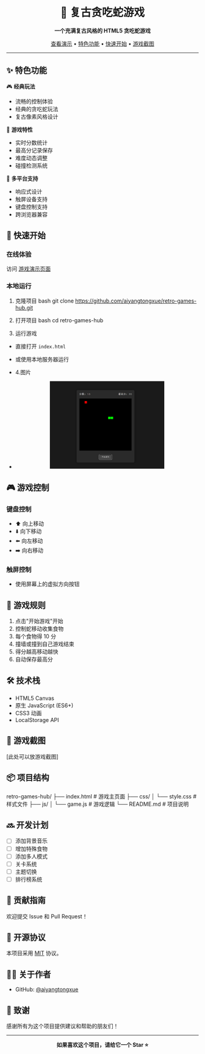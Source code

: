 <div align="center">
    <h1>🐍 复古贪吃蛇游戏</h1>
    <p>
        <strong>一个充满复古风格的 HTML5 贪吃蛇游戏</strong>
    </p>
    <p>
        <a href="#游戏演示">查看演示</a> •
        <a href="#特色功能">特色功能</a> •
        <a href="#快速开始">快速开始</a> •
        <a href="#游戏截图">游戏截图</a>
    </p>
</div>

---

## ✨ 特色功能

🎮 **经典玩法**
- 流畅的控制体验
- 经典的贪吃蛇玩法
- 复古像素风格设计

🎯 **游戏特性**
- 实时分数统计
- 最高分记录保存
- 难度动态调整
- 碰撞检测系统

📱 **多平台支持**
- 响应式设计
- 触屏设备支持
- 键盘控制支持
- 跨浏览器兼容

## 🚀 快速开始

### 在线体验
访问 [游戏演示页面](https://aiyangtongxue.github.io/retro-games-hub)

### 本地运行
1. 克隆项目
bash
git clone https://github.com/aiyangtongxue/retro-games-hub.git

2. 打开项目
bash
cd retro-games-hub

3. 运行游戏
- 直接打开 `index.html`
- 或使用本地服务器运行

- 4.图片
- <p align="center">
  <img src="tcs.png" alt="项目结构" width="300">
</p>

## 🎮 游戏控制

### 键盘控制
- ⬆️ 向上移动
- ⬇️ 向下移动
- ⬅️ 向左移动
- ➡️ 向右移动

### 触屏控制
- 使用屏幕上的虚拟方向按钮

## 📝 游戏规则

1. 点击"开始游戏"开始
2. 控制蛇移动收集食物
3. 每个食物得 10 分
4. 撞墙或撞到自己游戏结束
5. 得分越高移动越快
6. 自动保存最高分

## 🛠️ 技术栈

- HTML5 Canvas
- 原生 JavaScript (ES6+)
- CSS3 动画
- LocalStorage API

## 🎨 游戏截图

[此处可以放游戏截图]

## 📦 项目结构
retro-games-hub/
├── index.html # 游戏主页面
├── css/
│ └── style.css # 样式文件
├── js/
│ └── game.js # 游戏逻辑
└── README.md # 项目说明

## 🔜 开发计划

- [ ] 添加背景音乐
- [ ] 增加特殊食物
- [ ] 添加多人模式
- [ ] 关卡系统
- [ ] 主题切换
- [ ] 排行榜系统

## 🤝 贡献指南

欢迎提交 Issue 和 Pull Request！

## 📄 开源协议

本项目采用 [MIT](LICENSE) 协议。

## 👨‍💻 关于作者

- GitHub: [@aiyangtongxue](https://github.com/aiyangtongxue)

## 🙏 致谢

感谢所有为这个项目提供建议和帮助的朋友们！

---

<div align="center">
    <strong>如果喜欢这个项目，请给它一个 Star ⭐️</strong>
</div>
